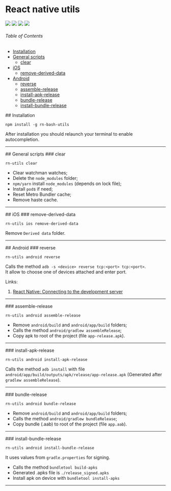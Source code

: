 # React native utils

![](https://img.shields.io/npm/v/rn-bash-utils.svg)
![](https://img.shields.io/github/stars/ObidosDev/rn-utils.svg) ![](https://img.shields.io/github/forks/ObidosDev/rn-utils.svg) ![](https://img.shields.io/github/issues/ObidosDev/rn-utils.svg)

###### Table of Contents

- [Installation](#installation)
- [General scripts](#general-scripts)
  - [clear](#general-scripts.clear)
- [iOS](#ios)
  - [remove-derived-data](#ios.remove-derived-data)
- [Android](#android)
  - [reverse](#android.reverse)
  - [assemble-release](#android.assemble-release)
  - [install-apk-release](#android.install-apk-release)
  - [bundle-release](#android.bundle-release)
  - [install-bundle-release](#android.install-bundle-release)

<a name="installation"/>
## Installation

```shell
npm install -g rn-bash-utils
```

After installation you should relaunch your terminal to enable autocompletion.

---

<a name="general-scripts"/>
## General scripts

<a name="general-scripts.clear"/>
### clear

```shell
rn-utils clear
```

- Clear watchman watches;
- Delete the `node_modules` folder;
- `npm/yarn` install `node_modules` (depends on lock file);
- Install `pod`s if need;
- Reset Metro Bundler cache;
- Remove haste cache.

---

<a name="ios"/>
## iOS

<a name="ios.remove-derived-data"/>
### remove-derived-data

```shell
rn-utils ios remove-derived-data
```

Remove `Derived data` folder.

---

<a name="android"/>
## Android

<a name="android.reverse"/>
### reverse

```shell
rn-utils android reverse
```

Calls the method `adb -s <device> reverse tcp:<port> tcp:<port>`. <br/>
It allow to choose one of devices attached and enter port.

Links:

1. [React Native: Connecting to the development server](https://facebook.github.io/react-native/docs/running-on-device#connecting-to-the-development-server-1)

---

<a name="android.assemble-release"/>
### assemble-release

```shell
rn-utils android assemble-release
```

- Remove `android/build` and `android/app/build` folders;
- Calls the method `android/gradlew assembleRelease`;
- Copy apk to root of the project (file `app-release.apk`).

---

<a name="android.install-apk-release"/>
### install-apk-release

```shell
rn-utils android install-apk-release
```

Calls the method `adb install` with file `android/app/build/outputs/apk/release/app-release.apk` (Generated after `gradlew assembleRelease`).

---

<a name="android.bundle-release"/>
### bundle-release

```shell
rn-utils android bundle-release
```

- Remove `android/build` and `android/app/build` folders;
- Calls the method `android/gradlew bundleRelease`;
- Copy bundle (.aab) to root of the project (file `app.aab`).

---

<a name="android.install-bundle-release"/>
### install-bundle-release

```shell
rn-utils android install-bundle-release
```

It uses values from `gradle.properties` for signing.

- Calls the method `bundletool build-apks`
- Generated .apks file is `./release_signed.apks`
- Install apk on device with `bundletool install-apks`

---
